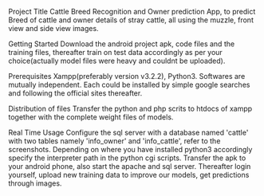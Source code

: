 Project Title
Cattle Breed Recognition and Owner prediction App, to predict Breed of cattle and owner details of stray cattle, all using the muzzle, front view and side view images.

Getting Started
 Download the android project apk, code files and the training files, thereafter train on test data accordingly as per your choice(actually model files were heavy 
 and couldnt be uploaded).

Prerequisites
 Xampp(preferably version v3.2.2), Python3. Softwares are mutually independent. Each could be installed by simple google
 searches and following the official sites thereafter.

Distribution of files
 Transfer the python and php scrits to htdocs of xampp together with the complete weight files of models.

Real Time Usage
 Configure the sql server with a database named 'cattle' with two tables namely 'info_owner' and 'info_cattle', refer to the screenshots. Depending on where you have
 installed python3 accordingly specify the interpreter path in the python cgi scripts. Transfer the apk to your android phone, also start the apache and sql server.
 Thereafter login yourself, upload new training data to improve our models, get predictions through images.  

